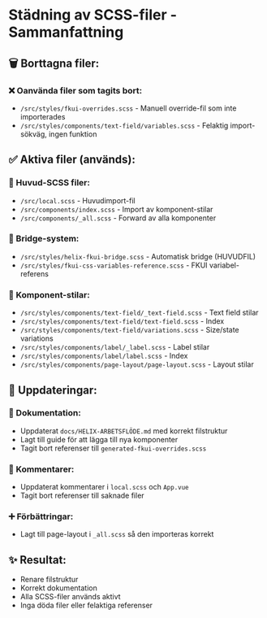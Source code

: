# Städning av SCSS-filer - Sammanfattning

## 🗑️ **Borttagna filer:**

### ❌ Oanvända filer som tagits bort:
- `/src/styles/fkui-overrides.scss` - Manuell override-fil som inte importerades
- `/src/styles/components/text-field/variables.scss` - Felaktig import-sökväg, ingen funktion

## ✅ **Aktiva filer (används):**

### 📁 Huvud-SCSS filer:
- `/src/local.scss` - Huvudimport-fil
- `/src/components/index.scss` - Import av komponent-stilar  
- `/src/components/_all.scss` - Forward av alla komponenter

### 🎨 Bridge-system:
- `/src/styles/helix-fkui-bridge.scss` - Automatisk bridge (HUVUDFIL)
- `/src/styles/fkui-css-variables-reference.scss` - FKUI variabel-referens

### 🧩 Komponent-stilar:
- `/src/styles/components/text-field/_text-field.scss` - Text field stilar
- `/src/styles/components/text-field/text-field.scss` - Index
- `/src/styles/components/text-field/variations.scss` - Size/state variations
- `/src/styles/components/label/_label.scss` - Label stilar  
- `/src/styles/components/label/label.scss` - Index
- `/src/styles/components/page-layout/page-layout.scss` - Layout stilar

## 🔄 **Uppdateringar:**

### 📝 Dokumentation:
- Uppdaterat `docs/HELIX-ARBETSFLÖDE.md` med korrekt filstruktur
- Lagt till guide för att lägga till nya komponenter
- Tagit bort referenser till `generated-fkui-overrides.scss`

### 🧹 Kommentarer:
- Uppdaterat kommentarer i `local.scss` och `App.vue`
- Tagit bort referenser till saknade filer

### ➕ Förbättringar:
- Lagt till page-layout i `_all.scss` så den importeras korrekt

## ✨ **Resultat:**
- Renare filstruktur
- Korrekt dokumentation 
- Alla SCSS-filer används aktivt
- Inga döda filer eller felaktiga referenser